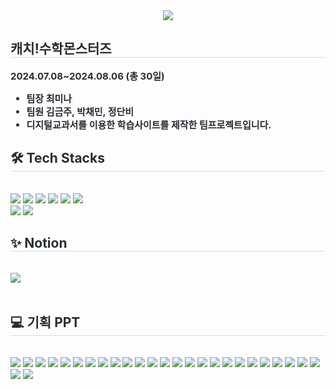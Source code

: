 <div align= "center">
    <img src="https://github.com/user-attachments/assets/b649a782-8475-4aa9-8623-560dfad44bc1" />
    </div>
    <div style="text-align: left;"> 
    <h2 style="border-bottom: 1px solid #d8dee4; color: #282d33;"> 캐치!수학몬스터즈 </h2>  
    <div style="font-weight: 700; font-size: 15px; text-align: left; color: #282d33;"> 2024.07.08~2024.08.06 (총 30일)
    <ul>
    <li>팀장 최미나</li>
    <li>팀원 김금주, 박채민, 정단비</li>
    <li>디지털교과서를 이용한 학습사이트를 제작한 팀프로젝트입니다. </li>
    </ul>
    </div> 
    </div>
    <div style="text-align: left;">
    <h2 style="border-bottom: 1px solid #d8dee4; color: #282d33;"> 🛠️ Tech Stacks </h2> <br> 
    <div style="margin: ; text-align: left;" "text-align: left;"> <img src="https://img.shields.io/badge/Notion-000000?style=for-the-badge&logo=Notion&logoColor=white">
          <img src="https://img.shields.io/badge/React-61DAFB?style=for-the-badge&logo=React&logoColor=white">
          <img src="https://img.shields.io/badge/Node.js-339933?style=for-the-badge&logo=Node.js&logoColor=white">
        <img src="https://img.shields.io/badge/vite-%23646CFF.svg?style=for-the-badge&logo=vite&logoColor=white">
          <img src="https://img.shields.io/badge/HTML5-E34F26?style=for-the-badge&logo=HTML5&logoColor=white">
          <img src="https://img.shields.io/badge/CSS3-1572B6?style=for-the-badge&logo=CSS3&logoColor=white">
          <br/><img src="https://img.shields.io/badge/Javascript-F7DF1E?style=for-the-badge&logo=Javascript&logoColor=white">
          <img src="https://img.shields.io/badge/Figma-F24E1E?style=for-the-badge&logo=Figma&logoColor=white">
          </div>
    </div>
    <div style="text-align: left;">
    <h2 style="border-bottom: 1px solid #d8dee4; color: #282d33;">✨ Notion </h2> <br> 
    <div style="text-align: left;"> <a href=https://hickory-rise-dcc.notion.site/M-ms-f15088a98d7a4877ae928b365a5686ae?pvs=74> <img src="https://img.shields.io/badge/Notion-000000?style=for-the-badge&logo=Notion&logoColor=white&link=https://hickory-rise-dcc.notion.site/M-ms-f15088a98d7a4877ae928b365a5686ae?pvs=74"> </a>
          </div>  <br> 
    <div style="text-align: left;">  </div> 
    </div>
    <div>
        <div style="text-align: left;">
    <h2 style="border-bottom: 1px solid #d8dee4; color: #282d33;"> 💻 기획 PPT </h2> <br> 
          </div>
<img src="https://github.com/user-attachments/assets/027a2a4e-137e-4df4-b01e-e841c02a3536">
<img src="https://github.com/user-attachments/assets/a728a2ea-41bf-447a-9fd2-870a2662004f">
<img src="https://github.com/user-attachments/assets/720753d9-8ed4-4e47-a50c-4f2ae4f6c9f8">
<img src="https://github.com/user-attachments/assets/62844b90-4409-4191-95a2-62b291d689eb">
<img src="https://github.com/user-attachments/assets/444d38cd-c34b-4116-b829-8d4a7aedc4cf">
<img src="https://github.com/user-attachments/assets/374376fe-b510-4ec1-afad-04b0c0df8d1c">
<img src="https://github.com/user-attachments/assets/692f1e02-c070-4de0-9b28-f6f4c260cfd4">
<img src="https://github.com/user-attachments/assets/ab716f79-6a23-4bec-a37f-df6d9e8226c9">
<img src="https://github.com/user-attachments/assets/7dd8bad2-0884-4016-b9ab-9afce8196b07">
<img src="https://github.com/user-attachments/assets/53a8aebc-b517-4495-a5ff-7771cc01d4e1">
<img src="https://github.com/user-attachments/assets/f9b9efd8-dacc-4393-a3f0-438edb04fbfe">
<img src="https://github.com/user-attachments/assets/77855c82-0e73-46c7-bb59-c04e7d06fd8f">
<img src="https://github.com/user-attachments/assets/30cec9cd-7458-413e-97dc-e6879f88e8eb">
<img src="https://github.com/user-attachments/assets/67636043-518e-4666-a8b3-d72d8a8e0869">
<img src="https://github.com/user-attachments/assets/0040a6f1-6a78-40b3-9d92-4c4547ff9837">
<img src="https://github.com/user-attachments/assets/432a821e-cfa0-4203-82fb-59ecadc1b54c">
<img src="https://github.com/user-attachments/assets/55a767df-a335-40bf-aedf-ee17003df770">
<img src="https://github.com/user-attachments/assets/2be0ea2f-e489-4c65-95d3-448ac1ca1bba">
<img src="https://github.com/user-attachments/assets/a0415b27-1e2c-405f-8183-047b1aa52f61">
<img src="https://github.com/user-attachments/assets/f99ef80e-0bcf-462a-bf2d-b308ee906530">
<img src="https://github.com/user-attachments/assets/90221b0f-d526-4df0-b9f4-9c87bb5071be">
<img src="https://github.com/user-attachments/assets/ccaaca7c-2ec5-4a6c-8c47-18b94184dc46">
<img src="https://github.com/user-attachments/assets/efda8eb7-7e7d-4073-b671-cb97bc1d8ad6">
<img src="https://github.com/user-attachments/assets/a035803c-411c-4a78-96d9-b949f2e19577">
<img src="https://github.com/user-attachments/assets/c50981ff-a64a-4caf-94d3-3ca7aeea7ff9">
<img src="https://github.com/user-attachments/assets/3beb799c-baf9-4f99-83c0-99d4012afcdd">
<img src="https://github.com/user-attachments/assets/7c04199f-cc72-4b1d-b7e6-66e44b9cc88c">
        </div>
    

    
